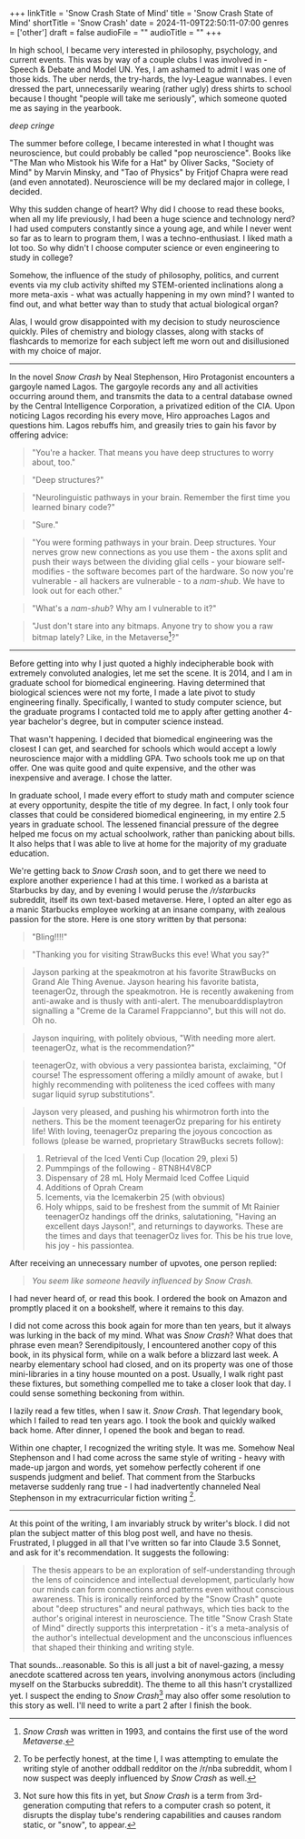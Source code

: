 +++
linkTitle = 'Snow Crash State of Mind'
title = 'Snow Crash State of Mind'
shortTitle = 'Snow Crash'
date = 2024-11-09T22:50:11-07:00
genres = ['other'] 
draft = false
audioFile = ""
audioTitle = ""
+++

In high school, I became very interested in philosophy, psychology, and current events. This was by way of a couple clubs I was involved in - Speech & Debate and Model UN. Yes, I am ashamed to admit I was one of those kids. The uber nerds, the try-hards, the Ivy-League wannabes. I even dressed the part, unnecessarily wearing (rather ugly) dress shirts to school because I thought "people will take me seriously", which someone quoted me as saying in the yearbook.

*deep cringe*

The summer before college, I became interested in what I thought was neuroscience, but could probably be called "pop neuroscience". Books like "The Man who Mistook his Wife for a Hat" by Oliver Sacks, "Society of Mind" by Marvin Minsky, and "Tao of Physics" by Fritjof Chapra were read (and even annotated). Neuroscience will be my declared major in college, I decided.

Why this sudden change of heart? Why did I choose to read these books, when all my life previously, I had been a huge science and technology nerd? I had used computers constantly since a young age, and while I never went so far as to learn to program them, I was a techno-enthusiast. I liked math a lot too. So why didn't I choose computer science or even engineering to study in college?

Somehow, the influence of the study of philosophy, politics, and current events via my club activity shifted my STEM-oriented inclinations along a more meta-axis - what was actually happening in my own mind? I wanted to find out, and what better way than to study that actual biological organ?

Alas, I would grow disappointed with my decision to study neuroscience quickly. Piles of chemistry and biology classes, along with stacks of flashcards to memorize for each subject left me worn out and disillusioned with my choice of major. 

---

In the novel *Snow Crash* by Neal Stephenson, Hiro Protagonist encounters a gargoyle named Lagos. The gargoyle records any and all activities occurring around them, and transmits the data to a central database owned by the Central Intelligence Corporation, a privatized edition of the CIA. Upon noticing Lagos recording his every move, Hiro approaches Lagos and questions him. Lagos rebuffs him, and greasily tries to gain his favor by offering advice:

> "You're a hacker. That means you have deep structures to worry about, too."

> "Deep structures?"

> "Neurolinguistic pathways in your brain. Remember the first time you learned binary code?"

> "Sure."

> "You were forming pathways in your brain. Deep structures. Your nerves grow new connections as you use them - the axons split and push their ways between the dividing glial cells - your bioware self-modifies - the software becomes part of the hardware. So now you're vulnerable - all hackers are vulnerable - to a *nam-shub*. We have to look out for each other."

> "What's a *nam-shub*? Why am I vulnerable to it?"

> "Just don't stare into any bitmaps. Anyone try to show you a raw bitmap lately? Like, in the Metaverse[^metaverse]?"

---

Before getting into why I just quoted a highly indecipherable book with extremely convoluted analogies, let me set the scene. It is 2014, and I am in graduate school for biomedical engineering. Having determined that biological sciences were not my forte, I made a late pivot to study engineering finally. Specifically, I wanted to study computer science, but the graduate programs I contacted told me to apply after getting another 4-year bachelor's degree, but in computer science instead. 

That wasn't happening. I decided that biomedical engineering was the closest I can get, and searched for schools which would accept a lowly neuroscience major with a middling GPA. Two schools took me up on that offer. One was quite good and quite expensive, and the other was inexpensive and average. I chose the latter.

In graduate school, I made every effort to study math and computer science at every opportunity, despite the title of my degree. In fact, I only took four classes that could be considered biomedical engineering, in my entire 2.5 years in graduate school. The lessened financial pressure of the degree helped me focus on my actual schoolwork, rather than panicking about bills. It also helps that I was able to live at home for the majority of my graduate education.

We're getting back to *Snow Crash* soon, and to get there we need to explore another experience I had at this time. I worked as a barista at Starbucks by day, and by evening I would peruse the */r/starbucks* subreddit, itself its own text-based metaverse. Here, I opted an alter ego as a manic Starbucks employee working at an insane company, with zealous passion for the store. Here is one story written by that persona:

> "Bling!!!!"

> "Thanking you for visiting StrawBucks this eve! What you say?"

> Jayson parking at the speakmotron at his favorite StrawBucks on Grand Ale Thing Avenue. Jayson hearing his favorite batista, teenagerOz, through the speakmotron. He is recently awakening from anti-awake and is thusly with anti-alert. The menuboarddisplaytron signalling a "Creme de la Caramel Frappcianno", but this will not do. Oh no. 

> Jayson inquiring, with politely obvious, "With needing more alert. teenagerOz, what is the recommendation?"

> teenagerOz, with obvious a very passiontea barista, exclaiming, "Of course! The espressoment offering a mildly amount of awake, but I highly recommending with politeness the iced coffees with many sugar liquid syrup substitutions". 

> Jayson very pleased, and pushing his whirmotron forth into the nethers. This be the moment teenagerOz preparing for his entirety life! With loving, teenagerOz preparing the joyous concoction as follows (please be warned, proprietary StrawBucks secrets follow):

> 1) Retrieval of the Iced Venti Cup (location 29, plexi 5)
> 2) Pummpings of the following - 8TN8H4V8CP
> 3) Dispensary of 28 mL Holy Mermaid Iced Coffee Liquid
> 4) Additions of Oprah Cream
> 5) Icements, via the Icemakerbin 25 (with obvious)
> 6) Holy whipps, said to be freshest from the summit of Mt Rainier
> teenagerOz handings off the drinks, salutationing, "Having an excellent days Jayson!", and returnings to dayworks. These are the times and days that teenagerOz lives for. This be his true love, his joy - his passiontea.

After receiving an unnecessary number of upvotes, one person replied:

> *You seem like someone heavily influenced by Snow Crash.*

I had never heard of, or read this book. I ordered the book on Amazon and promptly placed it on a bookshelf, where it remains to this day.

I did not come across this book again for more than ten years, but it always was lurking in the back of my mind. What was *Snow Crash*? What does that phrase even mean? Serendipitously, I encountered another copy of this book, in its physical form, while on a walk before a blizzard last week. A nearby elementary school had closed, and on its property was one of those mini-libraries in a tiny house mounted on a post. Usually, I walk right past these fixtures, but something compelled me to take a closer look that day. I could sense something beckoning from within.

I lazily read a few titles, when I saw it. *Snow Crash*. That legendary book, which I failed to read ten years ago. I took the book and quickly walked back home. After dinner, I opened the book and began to read.

Within one chapter, I recognized the writing style. It was me. Somehow Neal Stephenson and I had come across the same style of writing - heavy with made-up jargon and words, yet somehow perfectly coherent if one suspends judgment and belief. That comment from the Starbucks metaverse suddenly rang true - I had inadvertently channeled Neal Stephenson in my extracurricular fiction writing [^oreosonfire].

---

At this point of the writing, I am invariably struck by writer's block. I did not plan the subject matter of this blog post well, and have no thesis. Frustrated, I plugged in all that I've written so far into Claude 3.5 Sonnet, and ask for it's recommendation. It suggests the following:

> The thesis appears to be an exploration of self-understanding through the lens of coincidence and intellectual development, particularly how our minds can form connections and patterns even without conscious awareness. This is ironically reinforced by the "Snow Crash" quote about "deep structures" and neural pathways, which ties back to the author's original interest in neuroscience.
> The title "Snow Crash State of Mind" directly supports this interpretation - it's a meta-analysis of the author's intellectual development and the unconscious influences that shaped their thinking and writing style.

That sounds...reasonable. So this is all just a bit of navel-gazing, a messy anecdote scattered across ten years, involving anonymous actors (including myself on the Starbucks subreddit). The theme to all this hasn't crystallized yet. I suspect the ending to *Snow Crash*[^snow-crash] may also offer some resolution to this story as well. I'll need to write a part 2 after I finish the book.

[^metaverse]: *Snow Crash* was written in 1993, and contains the first use of the word *Metaverse*.
[^oreosonfire]: To be perfectly honest, at the time I, I was attempting to emulate the writing style of another oddball redditor on the /r/nba subreddit, whom I now suspect was deeply influenced by *Snow Crash* as well.
[^snow-crash]: Not sure how this fits in yet, but *Snow Crash* is a term from 3rd-generation computing that refers to a computer crash so potent, it disrupts the display tube's rendering capabilities and causes random static, or "snow", to appear.


